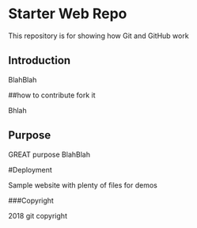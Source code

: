 # Starter Web Repo

This repository is for showing how Git and GitHub work

## Introduction

BlahBlah

##how to contribute
fork it

Bhlah

## Purpose

GREAT purpose
BlahBlah

#Deployment

Sample website with plenty of files for demos

###Copyright

2018 git copyright